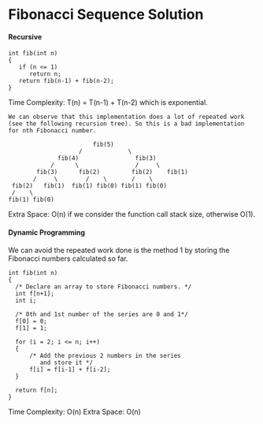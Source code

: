 # Fibonacci Sequence Solution

#### Recursive

```
int fib(int n)
{
   if (n <= 1)
      return n;
   return fib(n-1) + fib(n-2);
}
```
 Time Complexity: T(n) = T(n-1) + T(n-2) which is exponential.

 ```
We can observe that this implementation does a lot of repeated work (see the following recursion tree). So this is a bad implementation for nth Fibonacci number.

                         fib(5)   
                     /             \     
               fib(4)                fib(3)   
             /      \                /     \
         fib(3)      fib(2)         fib(2)    fib(1)
        /     \        /    \       /    \  
  fib(2)   fib(1)  fib(1) fib(0) fib(1) fib(0)
  /    \
fib(1) fib(0)

```
Extra Space: O(n) if we consider the function call stack size, otherwise O(1).

#### Dynamic Programming
We can avoid the repeated work done is the method 1 by storing the Fibonacci numbers calculated so far.

```
int fib(int n)
{
  /* Declare an array to store Fibonacci numbers. */
  int f[n+1];
  int i;

  /* 0th and 1st number of the series are 0 and 1*/
  f[0] = 0;
  f[1] = 1;

  for (i = 2; i <= n; i++)
  {
      /* Add the previous 2 numbers in the series
         and store it */
      f[i] = f[i-1] + f[i-2];
  }

  return f[n];
}

```

Time Complexity: O(n)
Extra Space: O(n)
